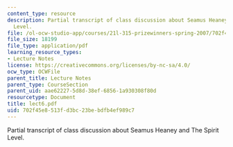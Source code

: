 ```yaml
---
content_type: resource
description: Partial transcript of class discussion about Seamus Heaney and The Spirit
  Level.
file: /ol-ocw-studio-app/courses/21l-315-prizewinners-spring-2007/702f45e8513fd3bc23bebdfb4ef989c7_lect6.pdf
file_size: 18199
file_type: application/pdf
learning_resource_types:
- Lecture Notes
license: https://creativecommons.org/licenses/by-nc-sa/4.0/
ocw_type: OCWFile
parent_title: Lecture Notes
parent_type: CourseSection
parent_uid: aae62227-5d8d-38ef-6856-1a930308f80d
resourcetype: Document
title: lect6.pdf
uid: 702f45e8-513f-d3bc-23be-bdfb4ef989c7
---
```

Partial transcript of class discussion about Seamus Heaney and The Spirit Level.